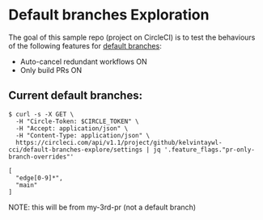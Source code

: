 # Default branches Exploration

The goal of this sample repo (project on CircleCI) is to test the behaviours of the following features for [default branches](https://support.circleci.com/hc/en-us/articles/15222074173723-How-to-allowlist-additional-branches-for-Only-Build-Pull-Requests):

- Auto-cancel redundant workflows ON
- Only build PRs ON

## Current default branches:

```console
$ curl -s -X GET \
  -H "Circle-Token: $CIRCLE_TOKEN" \
  -H "Accept: application/json" \
  -H "Content-Type: application/json" \
  https://circleci.com/api/v1.1/project/github/kelvintaywl-cci/default-branches-explore/settings | jq '.feature_flags."pr-only-branch-overrides"'

[
  "edge[0-9]*",
  "main"
]
```

NOTE: this will be from my-3rd-pr (not a default branch)

